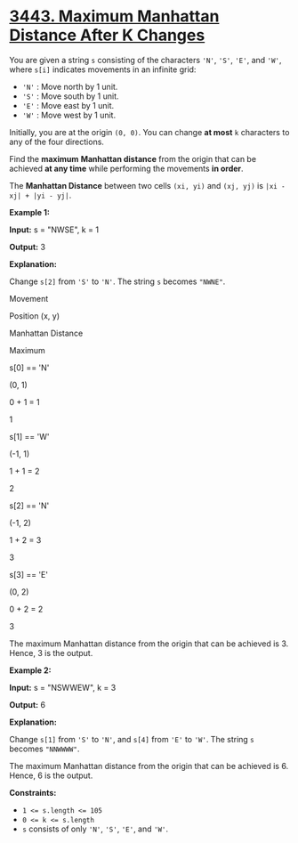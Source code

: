 # [3443. Maximum Manhattan Distance After K Changes](https://leetcode.com/problems/maximum-manhattan-distance-after-k-changes/)

You are given a string  `s`  consisting of the characters  `'N'`,  `'S'`,  `'E'`, and  `'W'`, where  `s[i]`  indicates movements in an infinite grid:

-   `'N'`  : Move north by 1 unit.
-   `'S'`  : Move south by 1 unit.
-   `'E'`  : Move east by 1 unit.
-   `'W'`  : Move west by 1 unit.

Initially, you are at the origin  `(0, 0)`. You can change  **at most**  `k`  characters to any of the four directions.

Find the  **maximum**  **Manhattan distance**  from the origin that can be achieved  **at any time**  while performing the movements  **in order**.

The **Manhattan Distance** between two cells `(xi, yi)` and `(xj, yj)` is `|xi - xj| + |yi - yj|`.

**Example 1:**

**Input:**  s = "NWSE", k = 1

**Output:**  3

**Explanation:**

Change  `s[2]`  from  `'S'`  to  `'N'`. The string  `s`  becomes  `"NWNE"`.

Movement

Position (x, y)

Manhattan Distance

Maximum

s[0] == 'N'

(0, 1)

0 + 1 = 1

1

s[1] == 'W'

(-1, 1)

1 + 1 = 2

2

s[2] == 'N'

(-1, 2)

1 + 2 = 3

3

s[3] == 'E'

(0, 2)

0 + 2 = 2

3

The maximum Manhattan distance from the origin that can be achieved is 3. Hence, 3 is the output.

**Example 2:**

**Input:**  s = "NSWWEW", k = 3

**Output:**  6

**Explanation:**

Change  `s[1]`  from  `'S'`  to  `'N'`, and  `s[4]`  from  `'E'`  to  `'W'`. The string  `s`  becomes  `"NNWWWW"`.

The maximum Manhattan distance from the origin that can be achieved is 6. Hence, 6 is the output.

**Constraints:**

-   `1 <= s.length <= 105`
-   `0 <= k <= s.length`
-   `s`  consists of only  `'N'`,  `'S'`,  `'E'`, and  `'W'`.
